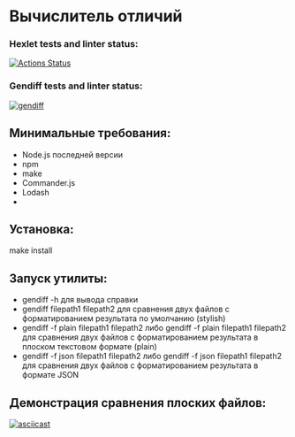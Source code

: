 # Вычислитель отличий

### Hexlet tests and linter status:

[![Actions Status](https://github.com/v-semyashkina/frontend-project-46/actions/workflows/hexlet-check.yml/badge.svg)](https://github.com/v-semyashkina/frontend-project-46/actions)

### Gendiff tests and linter status:

[![gendiff](https://github.com/v-semyashkina/frontend-project-46/actions/workflows/gendiff.yml/badge.svg)](https://github.com/v-semyashkina/frontend-project-46/actions/workflows/gendiff.yml)

## Минимальные требования:

- Node.js последней версии
- npm
- make
- Commander.js
- Lodash
-

## Установка:

make install

## Запуск утилиты:

- gendiff -h для вывода справки
- gendiff filepath1 filepath2 для сравнения двух файлов с форматированием результата по умолчанию (stylish)
- gendiff -f plain filepath1 filepath2 либо gendiff -f plain filepath1 filepath2 для сравнения двух файлов с форматированием результата в плоском текстовом формате (plain)
- gendiff -f json filepath1 filepath2 либо gendiff -f json filepath1 filepath2 для сравнения двух файлов с форматированием результата в формате JSON

## Демонстрация сравнения плоских файлов:

[![asciicast](https://asciinema.org/a/yDOx3T0NHvnixY9oPB6HisNf5.svg)](https://asciinema.org/a/yDOx3T0NHvnixY9oPB6HisNf5)
